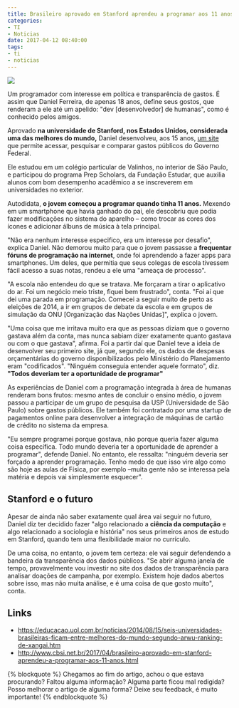 ```yaml
---
title: Brasileiro aprovado em Stanford aprendeu a programar aos 11 anos
categories:
- TI
- Noticias
date: 2017-04-12 08:40:00
tags:
- ti
- noticias
---
```


![](/images/bra_aprovado_stanford.png)

Um programador com interesse em política e transparência de gastos. É assim que Daniel Ferreira, de apenas 18 anos, define seus gostos, que renderam a ele até um apelido: "dev [desenvolvedor] de humanas", como é conhecido pelos amigos.

Aprovado **na universidade de Stanford, nos Estados Unidos, considerada uma das melhores do mundo,** Daniel desenvolveu, aos 15 anos, [um site](http://gastospublicos.com.br/) que permite acessar, pesquisar e comparar gastos públicos do Governo Federal.
<!-- more -->

Ele estudou em um colégio particular de Valinhos, no interior de São Paulo, e participou do programa Prep Scholars, da Fundação Estudar, que auxilia alunos com bom desempenho acadêmico a se inscreverem em universidades no exterior.

Autodidata, **o jovem começou a programar quando tinha 11 anos.** Mexendo em um smartphone que havia ganhado do pai, ele descobriu que podia fazer modificações no sistema do aparelho – como trocar as cores dos ícones e adicionar álbuns de música à tela principal.

"Não era nenhum interesse especifico, era um interesse por desafio", explica Daniel. Não demorou muito para que o jovem passasse a **frequentar fóruns de programação na internet**, onde foi aprendendo a fazer apps para smartphones. Um deles, que permitia que seus colegas de escola tivessem fácil acesso a suas notas, rendeu a ele uma "ameaça de processo".

"A escola não entendeu do que se tratava. Me forçaram a tirar o aplicativo do ar. Foi um negócio meio triste, fiquei bem frustrado", conta. "Foi aí que dei uma parada em programação. Comecei a seguir muito de perto as eleições de 2014, a ir em grupos de debate da escola e em grupos de simulação da ONU [Organização das Nações Unidas]", explica o jovem.

"Uma coisa que me irritava muito era que as pessoas diziam que o governo gastava além da conta, mas nunca sabiam dizer exatamente quanto gastava ou com o que gastava", afirma. Foi a partir daí que Daniel teve a ideia de desenvolver seu primeiro site, já que, segundo ele, os dados de despesas orçamentárias do governo disponibilizados pelo Ministério do Planejamento eram "codificados". "Ninguém conseguia entender aquele formato", diz. **"Todos deveriam ter a oportunidade de programar"**

As experiências de Daniel com a programação integrada à área de humanas renderam bons frutos: mesmo antes de concluir o ensino médio, o jovem passou a participar de um grupo de pesquisa da USP (Universidade de São Paulo) sobre gastos públicos. Ele também foi contratado por uma startup de pagamentos online para desenvolver a integração de máquinas de cartão de crédito no sistema da empresa.

"Eu sempre programei porque gostava, não porque queria fazer alguma coisa específica. Todo mundo deveria ter a oportunidade de aprender a programar", defende Daniel. No entanto, ele ressalta: "ninguém deveria ser forçado a aprender programação. Tenho medo de que isso vire algo como são hoje as aulas de Física, por exemplo –muita gente não se interessa pela matéria e depois vai simplesmente esquecer".

## Stanford e o futuro
Apesar de ainda não saber exatamente qual área vai seguir no futuro, Daniel diz ter decidido fazer "algo relacionado a **ciência da computação** e algo relacionado a sociologia e história" nos seus primeiros anos de estudo em Stanford, quando tem uma flexibilidade maior no currículo.

De uma coisa, no entanto, o jovem tem certeza: ele vai seguir defendendo a bandeira da transparência dos dados públicos. "Se abrir alguma janela de tempo, provavelmente vou investir no site dos dados de transparência para analisar doações de campanha, por exemplo. Existem hoje dados abertos sobre isso, mas não muita análise, e é uma coisa de que gosto muito", conta.


## Links

  * https://educacao.uol.com.br/noticias/2014/08/15/seis-universidades-brasileiras-ficam-entre-melhores-do-mundo-segundo-arwu-ranking-de-xangai.htm
  * http://www.cbsi.net.br/2017/04/brasileiro-aprovado-em-stanford-aprendeu-a-programar-aos-11-anos.html


{% blockquote %}
Chegamos ao fim do artigo, achou o que estava procurando?
Faltou alguma informação?
Alguma parte ficou mal redigida?
Posso melhorar o artigo de alguma forma? Deixe seu feedback, é muito importante!
{% endblockquote %}